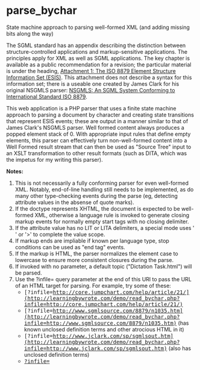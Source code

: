 # parse_bychar
State machine approach to parsing well-formed XML (and adding missing bits along the way)

The SGML standard has an appendix describing the distinction between structure-controlled applications and markup-sensitive applications. The principles apply for XML as well as SGML applications. The key chapter is available as a public recommendation for a revision; the particular material is under the heading, [Attachment 1: The ISO 8879 Element Structure Information Set (ESIS)](http://www.sgmlsource.com/8879/n1035.htm). This attachment does not describe a syntax for this information set; there is a useable one created by James Clark for his original NSGMLS parser: [NSGMLS: An SGML System Conforming to International Standard ISO 8879](http://www.jclark.com/sp/sgmlsout.htm).

This web application is a PHP parser that uses a finite state machine approach to parsing a document by character and creating state transitions that represent ESIS events; these are output in a manner similar to that of James Clark's NSGMLS parser. Well formed content always produces a popped element stack of 0\. With appropriate input rules that define empty elements, this parser can effectively turn non-well-formed content into a Well Formed result stream that can then be used as "Source Tree" input to an XSLT transformation to other result formats (such as DITA, which was the impetus for my writing this parser).

**Notes:**

1.  This is not necessarily a fully conforming parser for even well-formed XML. Notably, end-of-line handling still needs to be implemented, as do many other type-checking events during the parse (eg, detecting attribute values in the absense of quote marks).
2.  If the doctype represents XHTML, the document is expected to be well-formed XML, otherwise a language rule is invoked to generate closing markup events for normally empty start tags with no closing delimiter.
3.  If the attribute value has no LIT or LITA delimiters, a special mode uses ' ' or '>' to complete the value scope.
4.  If markup ends are impliable if known per language type, stop conditions can be used as "end tag" events.
5.  If the markup is HTML, the parser normalizes the element case to lowercase to ensure more consistent closures during the parse.
6.  If invoked with no parameter, a default topic ("Dictation Task.html") will be parsed.
7.  Use the ?infile= query parameter at the end of this URl to pass the URL of an HTML target for parsing. For example, try some of these:
    *   <tt>[?infile=http://core.jumpchart.com/help/article/21/](http://learningbywrote.com/demo/read_bychar.php?infile=http://core.jumpchart.com/help/article/21/)</tt>
    *   <tt>[?infile=http://www.sgmlsource.com/8879/n1035.htm](http://learningbywrote.com/demo/read_bychar.php?infile=http://www.sgmlsource.com/8879/n1035.htm)</tt> (has known unclosed definition terms and other atrocious HTML in it)
    *   <tt>[?infile=http://www.jclark.com/sp/sgmlsout.htm](http://learningbywrote.com/demo/read_bychar.php?infile=http://www.jclark.com/sp/sgmlsout.htm)</tt> (also has unclosed definition terms)
    *   <tt>[?infile=](http://learningbywrote.com/demo/read_bychar.php?infile=)</tt>
